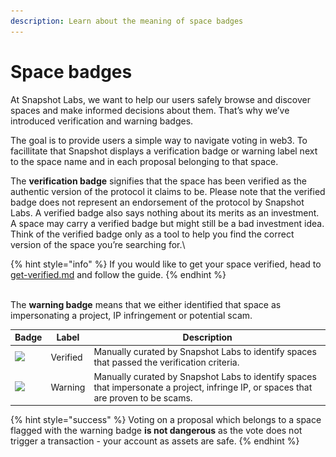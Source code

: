 ```yaml
---
description: Learn about the meaning of space badges
---
```


# Space badges

At Snapshot Labs, we want to help our users safely browse and discover spaces and make informed decisions about them. That’s why we’ve introduced verification and warning badges.

The goal is to provide users a simple way to navigate voting in web3. To facillitate that Snapshot displays a verification badge or warning label next to the space name and in each proposal belonging to that space.

The **verification badge** signifies that the space has been verified as the authentic version of the protocol it claims to be. Please note that the verified badge does not represent an endorsement of the protocol by Snapshot Labs. A verified badge also says nothing about its merits as an investment. A space may carry a verified badge but might still be a bad investment idea. Think of the verified badge only as a tool to help you find the correct version of the space you’re searching for.\


{% hint style="info" %}
If you would like to get your space verified, head to [get-verified.md](get-verified.md "mention") and follow the guide.
{% endhint %}

\
The **warning badge** means that we either identified that space as impersonating a project, IP infringement or potential scam.

| Badge                                                                                 | Label    | Description                                                                                                                          |
| ------------------------------------------------------------------------------------- | -------- | ------------------------------------------------------------------------------------------------------------------------------------ |
| ![](<../.gitbook/assets/Capture d’écran 2022-10-24 à 22.01.25 (1) (1) (1) (1).png>) | Verified | Manually curated by Snapshot Labs to identify spaces that passed the verification criteria.                                          |
| ![](<../.gitbook/assets/Capture d’écran 2022-10-24 à 22.02.40.png>)                 | Warning  | Manually curated by Snapshot Labs to identify spaces that impersonate a project, infringe IP, or spaces that are proven to be scams. |

{% hint style="success" %}
Voting on a proposal which belongs to a space flagged with the warning badge **is not dangerous** as the vote does not trigger a transaction - your account as assets are safe.
{% endhint %}
